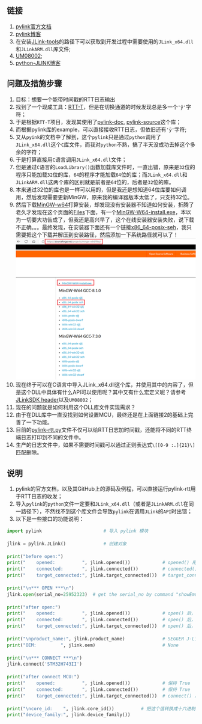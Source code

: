 ## 链接
1. [pylink官方文档](https://pylink.readthedocs.io/en/latest/index.html)
2. [pylink博客](https://blog.csdn.net/qq_29506411/article/details/128028590?spm=1001.2014.3001.5501)
3. 在安装[JLink-tools](https://www.segger.com/downloads/jlink/)的路径下可以获取到开发过程中需要使用的`JLink_x64.dll`和`JLinkARM.dll`库文件;
4. [UM08002](https://www.scribd.com/document/447972596/UM08002-JLinkDLL-pdf);
5. [python-JLINK博客](https://www.linmingjie.cn/index.php/archives/108/)

## 问题及措施步骤
1. 目标：想要一个能带时间戳的RTT日志输出
2. 找到了一个现成工具：[RTT-T](https://gitee.com/bds123/RTT-T)，但是在切换通道的时候发现总是多一个`'ÿ'`字符；
3. 于是根据`RTT-T`项目，发现其使用了[pylink-doc](https://pylink.readthedocs.io/en/latest/), [pylink-source](https://github.com/square/pylink/tree/master)这个库；
4. 而根据pylink库的example，可以直接接收RTT日志，但依旧还有`'ÿ'`字符;
5. 又从`pyink`的文档中了解到，这个`pylink`只是通过`python`调用了`JLink_x64.dll`这个`C`库文件，而我对`python`不熟，搞了半天没成功去掉这个多余的字符；
6. 于是打算直接用`C`语言调用`JLink_x64.dll`文件；
7. 但是通过`C`语言的`LoadLibrary()`函数加载库文件时，一直出错，原来是`32`位的程序只能加载`32`位的库，`64`的程序才能加载`64`位的库；而`JLink_x64.dll`和`JLinkARM.dll`这两个库的区别就是前者是`64`位的，后者是`32`位的库。
8. 本来通过32位的库也是一样可以用的，但是我还是想知道64位库要如何调用，然后发现需要更新MinGW，原来我的编译器版本太低了，只支持32位。
9. 然后下载[MinGW-w64](https://sourceforge.net/projects/mingw-w64/)打算安装，却发现没有安装器不知道如何安装，折腾了老久才发现在这个页面的[Files](https://sourceforge.net/projects/mingw-w64/files/)下面，有一个[MinGW-W64-install.exe](https://sourceforge.net/projects/mingw-w64/files/Toolchains%20targetting%20Win32/Personal%20Builds/mingw-builds/installer/mingw-w64-install.exe)，本以为一切要大功告成了，但我还是高兴早了，这个在线安装器安装失败，说下载不正确。。。最终发现，在安装器下面还有一个链接[x86_64-posix-seh](https://sourceforge.net/projects/mingw-w64/files/Toolchains%20targetting%20Win64/Personal%20Builds/mingw-builds/8.1.0/threads-posix/seh/x86_64-8.1.0-release-posix-seh-rt_v6-rev0.7z)，我只需要把这个下载并解压到安装路径，然后添加一下系统路径就可以了！
![MinGW-w64下载](./img/MinGW-w64.png)
10. 现在终于可以在C语言中导入JLink_x64.dll这个库，并使用其中的内容了，但是这个DLL中具体有什么API可以使用呢？其中又有什么宏定义呢？请参考[JLinkSDK header](https://github.com/dihonglongxi/FactoryTestApp/tree/master/JLinkSDK)以及`UM08002`；
11. 现在的问题就是如何利用这个DLL库文件实现需求？
12. 由于在DLL库中一直没找到如何设置MCU，最终还是在上面链接2的基础上完善了一下功能。
13. 目前的[pylink-rtt.py](./pylink-rtt.py)文件不仅可以给RTT日志加时间戳，还能将不同的RTT终端日志打印到不同的文件中。
14. 生产的日志文件中，如果不需要时间戳可以通过正则表达式`\[[0-9 :.]{21}\] `匹配删除。

## 说明
1. pylink的官方文档，以及其GitHub上的源码及例程，可以直接运行pylink-rtt用于RTT日志的收发；
2. 导入`pylink`的`python`文件一定要和`JLink_x64.dll`（或者是`JLinkARM.dll`在同一路径下），不然找不到这个库文件会导致`pylink`在调用`JLink`的`API`时出错；
3. 以下是一些接口的功能说明：
```python
import pylink                       # 导入 pylink 模块

jlink = pylink.JLink()              # 创建对象

print("before open:")
print("    opened:          ", jlink.opened())            # opened() 用于判断JLink仿真器是否打开
print("    connected:       ", jlink.connected())         # connected() 用于判断JLink仿真器是否连接，和opened()区别是什么呢？
print("    target_connected:", jlink.target_connected())  # target_connected() 用于判断仿真器是否和MCU连接

print("\n*** OPEN ***\n")
jlink.open(serial_no=25952323)  # get the serial_no by command "showEmuList" in "J-Link Commander"

print("after open:")
print("    opened:          ", jlink.opened())            # open() 后，从 False 变成了 True
print("    connected:       ", jlink.connected())         # open() 后，从 False 变成了 True
print("    target_connected:", jlink.target_connected())  # open() 后，这个依然是 False

print("\nproduct_name:", jlink.product_name)              # SEGGER J-Link ARM
print("OEM:         ", jlink.oem)                         # None

print("\n*** CONNECT ***\n")
jlink.connect('STM32H743II')

print("after connect MCU:")
print("    opened:          ", jlink.opened())            # 保持 True
print("    connected:       ", jlink.connected())         # 保持 True
print("    target_connected:", jlink.target_connected())  # connect() 后，从 False 变成了 True

print("\ncore_id:    ", jlink.core_id())          # 把这个值转换成十六进制，就是在MDK中连接JLink时看到的这个值了
print("device_family:", jlink.device_family())
```

